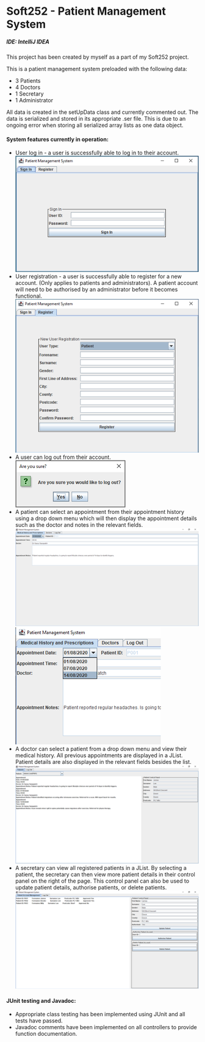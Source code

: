 # Soft252 - Patient Management System
##### IDE: IntelliJ IDEA
This project has been created by myself as a part of my Soft252 project.

This is a patient management system preloaded with the following data:
* 3 Patients
* 4 Doctors
* 1 Secretary
* 1 Administrator

All data is created in the setUpData class and currently commented out. 
The data is serialized and stored in its appropriate .ser file.
This is due to an ongoing error when storing all serialized array lists as one data object.

#### System features currently in operation:
* User log in - a user is successfully able to log in to their account.
![](applicationScreenshots/signIn.PNG)
* User registration - a user is successfully able to register for a new account.
(Only applies to patients and administrators). A patient account will need to be
authorised by an administrator before it becomes functional.
![](applicationScreenshots/register.PNG)
* A user can log out from their account.  
![](applicationScreenshots/logout.PNG)
* A patient can select an appointment from their appointment history using a drop down menu
which will then display the appointment details such as the doctor and notes in the relevant fields.
![](applicationScreenshots/patientHistory.PNG)
![](applicationScreenshots/appointments.png)
* A doctor can select a patient from a drop down menu and view their medical history.
All previous appointments are displayed in a JList. Patient details are also displayed in the relevant
fields besides the list.
![](applicationScreenshots/doctorPatientHistory.PNG)
* A secretary can view all registered patients in a JList.
By selecting a patient, the secretary can then view more patient details in their control
panel on the right of the page. This control panel can also be used to update patient
details, authorise patients, or delete patients.
![](applicationScreenshots/secretaryPatientView.PNG)


#### JUnit testing and Javadoc:
* Appropriate class testing has been implemented using JUnit and all tests have passed.
* Javadoc comments have been implemented on all controllers to provide function documentation.
 